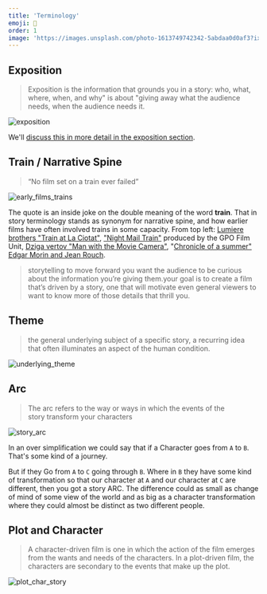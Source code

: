 ```yaml
---
title: 'Terminology'
emoji: 📘
order: 1
image: 'https://images.unsplash.com/photo-1613749742342-5abdaa0d0af3?ixid=MnwxMjA3fDB8MHxwaG90by1wYWdlfHx8fGVufDB8fHx8&ixlib=rb-1.2.1&auto=format&fit=crop&w=2102&q=80'
---
```



<!-- # Story Concepts: Terminology -->

## **Exposition**

> Exposition is the information that grounds you in a story: who, what, where, when, and why" is about "giving away what the audience needs, when the audience needs it.

![exposition]({{site.baseUrl}}/img/exposition.png)

We'll [discuss this in more detail in the exposition section]({{site.baseUrl}}/part-2-story-concepts/exposition).

## **Train / Narrative Spine**

> “No film set on a train ever failed”

![early_films_trains]({{site.baseUrl}}/img/early_films_trains.png)

The quote is an inside joke on the double meaning of the word **train**. That in story terminology stands as synonym for narrative spine, and how earlier films have often involved trains in some capacity. From top left: [Lumiere brothers "Train at La Ciotat"](https://youtu.be/1dgLEDdFddk), ["Night Mail Train"](https://youtu.be/Ev_UWaGEmN8) produced by the GPO Film Unit, [Dziga vertov "Man with the Movie Camera"](https://youtu.be/cGYZ5847FiI), "[Chronicle of a summer" Edgar Morin and Jean Rouch](https://en.wikipedia.org/wiki/Chronique_d%27un_%C3%A9t%C3%A9).

> storytelling to move forward you want the audience to be curious about the information you’re giving them.your goal is to create a film that’s driven by a story, one that will motivate even general viewers to want to know more of those details that thrill you.

## **Theme**

> the general underlying subject of a specific story, a recurring idea that often illuminates an aspect of the human condition.

![underlying_theme]({{site.baseUrl}}/img/underlying_theme.png)

## **Arc**

> The arc refers to the way or ways in which the events of the story transform your characters

![story_arc]({{site.baseUrl}}/img/story_arc.png)

In an over simplification we could say that if a Character goes from `A` to `B`. That's some kind of a journey.

But if they Go from `A` to `C` going through `B`. Where in `B` they have some kind of transformation so that our character at `A` and our character at `C` are different, then you got a story ARC. The difference could as small as change of mind of some view of the world and as big as a character transformation where they could almost be distinct as two different people.

## **Plot and Character**

> A character-driven film is one in which the action of the film emerges from the wants and needs of the characters. In a plot-driven film, the characters are secondary to the events that make up the plot.

![plot_char_story]({{site.baseUrl}}/img/plot_char_story.png)

<!-- # **Story Concepts: Terminology** -->